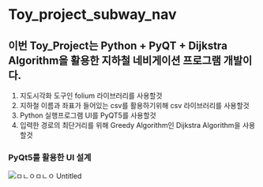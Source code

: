 # Toy_project_subway_nav

## 이번 Toy_Project는 Python + PyQT + Dijkstra Algorithm을 활용한 지하철 네비게이션 프로그램 개발이다.

1. 지도시각화 도구인 folium 라이브러리를 사용할것
2. 지하철 이름과 좌표가 들어있는 csv를 활용하기위해 csv 라이브러리를 사용할것
3. Python 실행프로그램 UI를 PyQT5를 사용할것
4. 입력한 경로의 최단거리를 위해 Greedy Algorithm인 Dijkstra Algorithm을 사용할것



### PyQt5를 활용한 UI 설계

![ㅁㄴㅇㅁㄴㅇ  Untitled](https://user-images.githubusercontent.com/78843098/160106279-2b0eb46e-603a-458b-9312-945272f85d9a.jpg)
